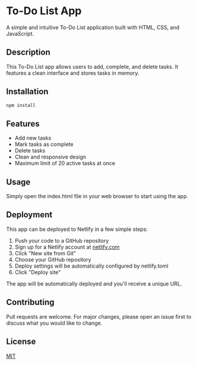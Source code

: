 # To-Do List App

A simple and intuitive To-Do List application built with HTML, CSS, and JavaScript.

## Description

This To-Do List app allows users to add, complete, and delete tasks. It features a clean interface and stores tasks in memory.

## Installation

```bash
npm install
```

## Features

- Add new tasks
- Mark tasks as complete
- Delete tasks
- Clean and responsive design
- Maximum limit of 20 active tasks at once

## Usage

Simply open the index.html file in your web browser to start using the app.

## Deployment

This app can be deployed to Netlify in a few simple steps:

1. Push your code to a GitHub repository
2. Sign up for a Netlify account at [netlify.com](https://www.netlify.com)
3. Click "New site from Git"
4. Choose your GitHub repository
5. Deploy settings will be automatically configured by netlify.toml
6. Click "Deploy site"

The app will be automatically deployed and you'll receive a unique URL.

## Contributing

Pull requests are welcome. For major changes, please open an issue first
to discuss what you would like to change.

## License

[MIT](https://choosealicense.com/licenses/mit/)
